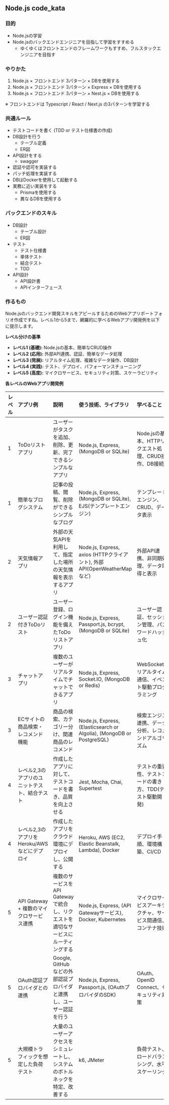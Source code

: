 ## Node.js code_kata

### 目的
- Node.jsの学習
- Node.jsのバックエンドエンジニアを目指して学習をすすめる
  - ゆくゆくはフロントエンドのフレームワークもすすめ、フルスタックエンジニアを目指す

### やりかた
1. Node.js × フロントエンド 3パターン × DBを使用する
2. Node.js × フロントエンド 3パターン × Express × DBを使用する
3. Node.js × フロントエンド 3パターン × Nest.js × DBを使用する

※ フロントエンドは Typescript / React / Next.js の3パターンを学習する

### 共通ルール
- テストコードを書く (TDD or テスト仕様書の作成)
- DB設計を行う
  - テーブル定義
  - ER図
- API設計をする
  - swagger 
- 認証や認可を実装する
- パッチ処理を実装する
- DBはDockerを使用して起動する
- 実務に近い実装をする
  - Prismaを使用する
  - 異なるDBを使用する

### バックエンドのスキル
- DB設計
  - テーブル設計
  - ER図
- テスト
  - テスト仕様書
  - 単体テスト
  - 結合テスト
  - TDD
- API設計
  - API設計書
  - APIインターフェース


### 作るもの
Node.jsのバックエンド開発スキルをアピールするためのWebアプリポートフォリオ作成ですね。レベル1から5まで、網羅的に学べるWebアプリ開発例を以下に提示します。

**レベル分けの基準**

*   **レベル1 (基礎):** Node.jsの基本、簡単なCRUD操作
*   **レベル2 (応用):** 外部API連携、認証、簡単なデータ処理
*   **レベル3 (発展):** リアルタイム処理、複雑なデータ操作、DB設計
*   **レベル4 (実践):** テスト、デプロイ、パフォーマンスチューニング
*   **レベル5 (高度):** マイクロサービス、セキュリティ対策、スケーラビリティ

**各レベルのWebアプリ開発例**

| レベル | アプリ例                                  | 説明                                                                                                                               | 使う技術、ライブラリ                                                                 | 学べること                                                                                                   |
| :---- | :----------------------------------------- | :--------------------------------------------------------------------------------------------------------------------------------- | :------------------------------------------------------------------------------------- | :--------------------------------------------------------------------------------------------------------- |
| 1     | ToDoリストアプリ                            | ユーザーがタスクを追加、削除、更新、完了できるシンプルなアプリ                                                                                                 | Node.js, Express, (MongoDB or SQLite)                                                 | Node.jsの基本、HTTPリクエスト処理、CRUD操作、DB接続                                                                 |
| 1     | 簡単なブログシステム                          | 記事の投稿、閲覧、削除ができるシンプルなブログ                                                                                                  | Node.js, Express, (MongoDB or SQLite), EJS(テンプレートエンジン)                         | テンプレートエンジン、CRUD、データ表示                                                                                 |
| 2     | 天気情報アプリ                              | 外部の天気APIを利用して、指定した場所の天気情報を表示するアプリ                                                                                              | Node.js, Express, axios (HTTPクライアント), 外部API(OpenWeatherMapなど)                  | 外部API連携、非同期処理、データ取得と表示                                                                              |
| 2     | ユーザー認証付きToDoリスト                     | ユーザー登録、ログイン機能を備えたToDoリストアプリ                                                                                                    | Node.js, Express, Passport.js, bcrypt, (MongoDB or SQLite)                               | ユーザー認証、セッション管理、パスワードハッシュ化                                                                              |
| 3     | チャットアプリ                               | 複数のユーザーがリアルタイムでチャットできるアプリ                                                                                                  | Node.js, Express, Socket.IO, (MongoDB or Redis)                                       | WebSocket、リアルタイム通信、イベント駆動プログラミング                                                                    |
| 3     | ECサイトの商品検索・レコメンド機能              | 商品の検索、カテゴリー分け、関連商品のレコメンド                                                                                                 | Node.js, Express, (Elasticsearch or Algolia), (MongoDB or PostgreSQL)                 | 検索エンジン連携、データ分析、レコメンドアルゴリズム                                                                         |
| 4     | レベル2,3のアプリのユニットテスト、結合テスト     | 作成したアプリに対して、テストコードを書き、品質を向上させる                                                                                               | Jest, Mocha, Chai, Supertest                                                          | テストの重要性、テストコードの書き方、TDD(テスト駆動開発)                                                                   |
| 4     | レベル2,3のアプリをHeroku/AWSなどにデプロイ | 作成したアプリをクラウド環境にデプロイし、公開する                                                                                                 | Heroku, AWS (EC2, Elastic Beanstalk, Lambda), Docker                                | デプロイ手順、環境構築、CI/CD                                                                                |
| 5     | API Gateway + 複数のマイクロサービス連携     | 複数のサービスをAPI Gatewayで統合し、リクエストを適切なサービスにルーティングする                                                                                | Node.js, Express, (API Gatewayサービス), Docker, Kubernetes                              | マイクロサービスアーキテクチャ、サービス間通信、コンテナ技術                                                                     |
| 5     | OAuth認証プロバイダとの連携                  | Google, GitHubなどの外部認証プロバイダと連携し、ユーザー認証を行う                                                                                       | Node.js, Express, Passport.js, (OAuthプロバイダのSDK)                                | OAuth、OpenID Connect、セキュリティ対策                                                                              |
| 5   | 大規模トラフィックを想定した負荷テスト          | 大量のユーザーアクセスをシミュレートし、システムのボトルネックを特定、改善する                                                                                       | k6, JMeter                                                         | 負荷テスト、ロードバランシング、水平スケーリング |

